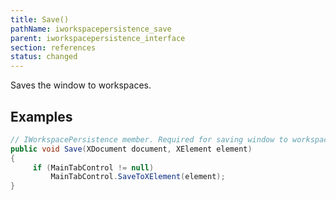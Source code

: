 ```yaml
---
title: Save()
pathName: iworkspacepersistence_save
parent: iworkspacepersistence_interface
section: references
status: changed
---
```


Saves the window to workspaces.

## Examples

```csharp
// IWorkspacePersistence member. Required for saving window to workspaces**
public void Save(XDocument document, XElement element)
{
     if (MainTabControl != null)
         MainTabControl.SaveToXElement(element);
}
```
